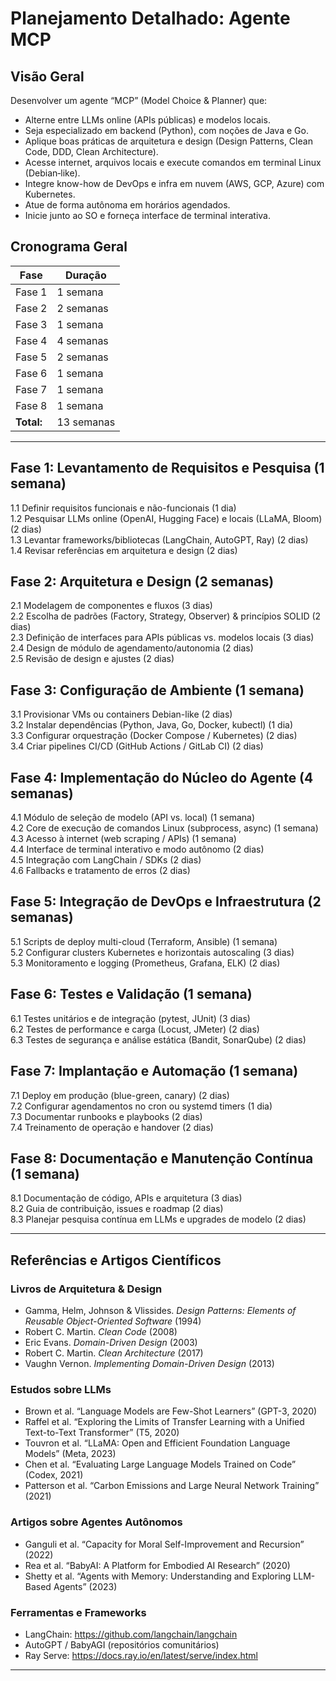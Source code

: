 # Planejamento Detalhado: Agente MCP

## Visão Geral

Desenvolver um agente “MCP” (Model Choice & Planner) que:

- Alterne entre LLMs online (APIs públicas) e modelos locais.
- Seja especializado em backend (Python), com noções de Java e Go.
- Aplique boas práticas de arquitetura e design (Design Patterns, Clean Code, DDD, Clean Architecture).
- Acesse internet, arquivos locais e execute comandos em terminal Linux (Debian‐like).
- Integre know-how de DevOps e infra em nuvem (AWS, GCP, Azure) com Kubernetes.
- Atue de forma autônoma em horários agendados.
- Inicie junto ao SO e forneça interface de terminal interativa.

## Cronograma Geral

| Fase  | Duração   |
|-------|-----------|
| Fase 1 | 1 semana  |
| Fase 2 | 2 semanas |
| Fase 3 | 1 semana  |
| Fase 4 | 4 semanas |
| Fase 5 | 2 semanas |
| Fase 6 | 1 semana  |
| Fase 7 | 1 semana  |
| Fase 8 | 1 semana  |
| **Total:** | 13 semanas |

---

## Fase 1: Levantamento de Requisitos e Pesquisa (1 semana)

1.1 Definir requisitos funcionais e não-funcionais (1 dia)  
1.2 Pesquisar LLMs online (OpenAI, Hugging Face) e locais (LLaMA, Bloom) (2 dias)  
1.3 Levantar frameworks/bibliotecas (LangChain, AutoGPT, Ray) (2 dias)  
1.4 Revisar referências em arquitetura e design (2 dias)  

## Fase 2: Arquitetura e Design (2 semanas)

2.1 Modelagem de componentes e fluxos (3 dias)  
2.2 Escolha de padrões (Factory, Strategy, Observer) & princípios SOLID (2 dias)  
2.3 Definição de interfaces para APIs públicas vs. modelos locais (3 dias)  
2.4 Design de módulo de agendamento/autonomia (2 dias)  
2.5 Revisão de design e ajustes (2 dias)  

## Fase 3: Configuração de Ambiente (1 semana)

3.1 Provisionar VMs ou containers Debian-like (2 dias)  
3.2 Instalar dependências (Python, Java, Go, Docker, kubectl) (1 dia)  
3.3 Configurar orquestração (Docker Compose / Kubernetes) (2 dias)  
3.4 Criar pipelines CI/CD (GitHub Actions / GitLab CI) (2 dias)  

## Fase 4: Implementação do Núcleo do Agente (4 semanas)

4.1 Módulo de seleção de modelo (API vs. local) (1 semana)  
4.2 Core de execução de comandos Linux (subprocess, async) (1 semana)  
4.3 Acesso à internet (web scraping / APIs) (1 semana)  
4.4 Interface de terminal interativo e modo autônomo (2 dias)  
4.5 Integração com LangChain / SDKs (2 dias)  
4.6 Fallbacks e tratamento de erros (2 dias)  

## Fase 5: Integração de DevOps e Infraestrutura (2 semanas)

5.1 Scripts de deploy multi-cloud (Terraform, Ansible) (1 semana)  
5.2 Configurar clusters Kubernetes e horizontais autoscaling (3 dias)  
5.3 Monitoramento e logging (Prometheus, Grafana, ELK) (2 dias)  

## Fase 6: Testes e Validação (1 semana)

6.1 Testes unitários e de integração (pytest, JUnit) (3 dias)  
6.2 Testes de performance e carga (Locust, JMeter) (2 dias)  
6.3 Testes de segurança e análise estática (Bandit, SonarQube) (2 dias)  

## Fase 7: Implantação e Automação (1 semana)

7.1 Deploy em produção (blue-green, canary) (2 dias)  
7.2 Configurar agendamentos no cron ou systemd timers (1 dia)  
7.3 Documentar runbooks e playbooks (2 dias)  
7.4 Treinamento de operação e handover (2 dias)  

## Fase 8: Documentação e Manutenção Contínua (1 semana)

8.1 Documentação de código, APIs e arquitetura (3 dias)  
8.2 Guia de contribuição, issues e roadmap (2 dias)  
8.3 Planejar pesquisa contínua em LLMs e upgrades de modelo (2 dias)  

---

## Referências e Artigos Científicos

### Livros de Arquitetura & Design

- Gamma, Helm, Johnson & Vlissides. *Design Patterns: Elements of Reusable Object-Oriented Software* (1994)  
- Robert C. Martin. *Clean Code* (2008)  
- Eric Evans. *Domain-Driven Design* (2003)  
- Robert C. Martin. *Clean Architecture* (2017)  
- Vaughn Vernon. *Implementing Domain-Driven Design* (2013)  

### Estudos sobre LLMs

- Brown et al. “Language Models are Few-Shot Learners” (GPT-3, 2020)  
- Raffel et al. “Exploring the Limits of Transfer Learning with a Unified Text-to-Text Transformer” (T5, 2020)  
- Touvron et al. “LLaMA: Open and Efficient Foundation Language Models” (Meta, 2023)  
- Chen et al. “Evaluating Large Language Models Trained on Code” (Codex, 2021)  
- Patterson et al. “Carbon Emissions and Large Neural Network Training” (2021)  

### Artigos sobre Agentes Autônomos

- Ganguli et al. “Capacity for Moral Self-Improvement and Recursion” (2022)  
- Rea et al. “BabyAI: A Platform for Embodied AI Research” (2020)  
- Shetty et al. “Agents with Memory: Understanding and Exploring LLM-Based Agents” (2023)  

### Ferramentas e Frameworks

- LangChain: <https://github.com/langchain/langchain>
- AutoGPT / BabyAGI (repositórios comunitários)  
- Ray Serve: <https://docs.ray.io/en/latest/serve/index.html>

---
